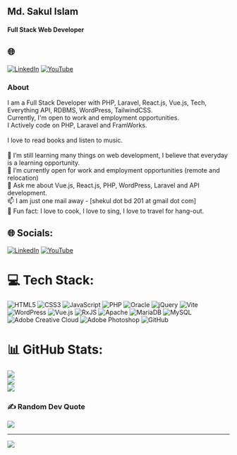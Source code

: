 ##  Md. Sakul Islam 

#### Full Stack Web Developer
## 🌐 
[![LinkedIn](https://img.shields.io/badge/LinkedIn-%230077B5.svg?logo=linkedin&logoColor=white)](https://linkedin.com/in/https://www.linkedin.com/in/shekul-bd201/) [![YouTube](https://img.shields.io/badge/YouTube-%23FF0000.svg?logo=YouTube&logoColor=white)](https://youtube.com/@www.youtube.com/@codefixbd) 


### About
I am a Full Stack Developer with PHP, Laravel, React.js, Vue.js, Tech, Everything API, RDBMS, WordPress, TailwindCSS. <br>Currently, I'm open to work and employment opportunities.<br> I Actively code on PHP, Laravel and FramWorks.<br><br>I love to read books and listen to music.<br><br>🌱 I’m still learning many things on web development, I believe that everyday is a learning opportunity.<br>👯 I’m currently open for work and employment opportunities (remote and relocation)<br>💬 Ask me about Vue.js, React.js, PHP, WordPress, Laravel and API development.<br>📫 I am just one mail away - [shekul dot bd 201 at gmail dot com]<br>🥳 Fun fact: I love to cook, I love to sing, I love to travel for hang-out.


## 🌐 Socials:
[![LinkedIn](https://img.shields.io/badge/LinkedIn-%230077B5.svg?logo=linkedin&logoColor=white)](https://linkedin.com/in/https://www.linkedin.com/in/shekul-bd201/) [![YouTube](https://img.shields.io/badge/YouTube-%23FF0000.svg?logo=YouTube&logoColor=white)](https://youtube.com/@www.youtube.com/@codefixbd) 

# 💻 Tech Stack:
![HTML5](https://img.shields.io/badge/html5-%23E34F26.svg?style=for-the-badge&logo=html5&logoColor=white) ![CSS3](https://img.shields.io/badge/css3-%231572B6.svg?style=for-the-badge&logo=css3&logoColor=white) ![JavaScript](https://img.shields.io/badge/javascript-%23323330.svg?style=for-the-badge&logo=javascript&logoColor=%23F7DF1E) ![PHP](https://img.shields.io/badge/php-%23777BB4.svg?style=for-the-badge&logo=php&logoColor=white) ![Oracle](https://img.shields.io/badge/Oracle-F80000?style=for-the-badge&logo=oracle&logoColor=white) ![jQuery](https://img.shields.io/badge/jquery-%230769AD.svg?style=for-the-badge&logo=jquery&logoColor=white) ![Vite](https://img.shields.io/badge/vite-%23646CFF.svg?style=for-the-badge&logo=vite&logoColor=white) ![WordPress](https://img.shields.io/badge/WordPress-%23117AC9.svg?style=for-the-badge&logo=WordPress&logoColor=white) ![Vue.js](https://img.shields.io/badge/vue.js-%2335495e.svg?style=for-the-badge&logo=vuedotjs&logoColor=%234FC08D) ![RxJS](https://img.shields.io/badge/rxjs-%23B7178C.svg?style=for-the-badge&logo=reactivex&logoColor=white) ![Apache](https://img.shields.io/badge/apache-%23D42029.svg?style=for-the-badge&logo=apache&logoColor=white) ![MariaDB](https://img.shields.io/badge/MariaDB-003545?style=for-the-badge&logo=mariadb&logoColor=white) ![MySQL](https://img.shields.io/badge/mysql-4479A1.svg?style=for-the-badge&logo=mysql&logoColor=white) ![Adobe Creative Cloud](https://img.shields.io/badge/Adobe%20Creative%20Cloud-DA1F26.svg?style=for-the-badge&logo=Adobe%20Creative%20Cloud&logoColor=white) ![Adobe Photoshop](https://img.shields.io/badge/adobe%20photoshop-%2331A8FF.svg?style=for-the-badge&logo=adobe%20photoshop&logoColor=white) ![GitHub](https://img.shields.io/badge/github-%23121011.svg?style=for-the-badge&logo=github&logoColor=white)
# 📊 GitHub Stats:
![](https://github-readme-stats.vercel.app/api?username=Shekul-Islam&theme=vision-friendly-dark&hide_border=false&include_all_commits=false&count_private=false)<br/>
![](https://github-readme-streak-stats.herokuapp.com/?user=Shekul-Islam&theme=vision-friendly-dark&hide_border=false)<br/>
![](https://github-readme-stats.vercel.app/api/top-langs/?username=Shekul-Islam&theme=vision-friendly-dark&hide_border=false&include_all_commits=false&count_private=false&layout=compact)

### ✍️ Random Dev Quote
![](https://quotes-github-readme.vercel.app/api?type=horizontal&theme=radical)

---
[![](https://visitcount.itsvg.in/api?id=Shekul-Islam&icon=0&color=0)](https://visitcount.itsvg.in)

<!-- Proudly created with GPRM ( https://gprm.itsvg.in ) -->
